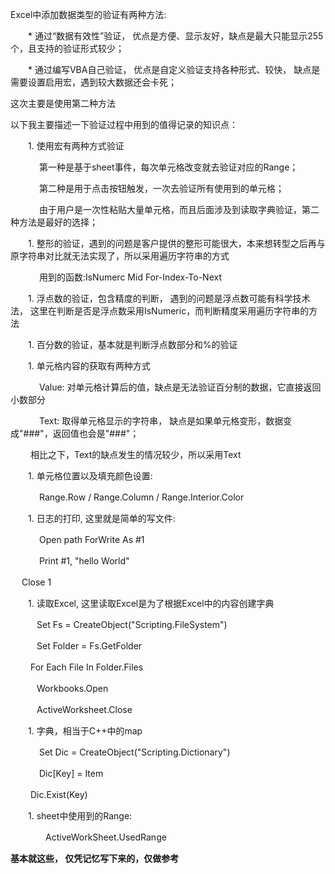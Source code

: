 Excel中添加数据类型的验证有两种方法:

　　* 通过“数据有效性”验证， 优点是方便、显示友好，缺点是最大只能显示255个，且支持的验证形式较少；

　　* 通过编写VBA自己验证， 优点是自定义验证支持各种形式、较快， 缺点是需要设置启用宏，遇到较大数据还会卡死；

这次主要是使用第二种方法

 

以下我主要描述一下验证过程中用到的值得记录的知识点：

　　1. 使用宏有两种方式验证

　　　 第一种是基于sheet事件，每次单元格改变就去验证对应的Range；

　　　 第二种是用于点击按钮触发，一次去验证所有使用到的单元格；

　　　 由于用户是一次性粘贴大量单元格，而且后面涉及到读取字典验证，第二种方法是最好的选择；

　　1. 整形的验证，遇到的问题是客户提供的整形可能很大，本来想转型之后再与原字符串对比就无法实现了，所以采用遍历字符串的方式

　　　 用到的函数:IsNumerc Mid For-Index-To-Next

　　1. 浮点数的验证，包含精度的判断， 遇到的问题是浮点数可能有科学技术法， 这里在判断是否是浮点数采用IsNumeric，而判断精度采用遍历字符串的方法

　　1. 百分数的验证，基本就是判断浮点数部分和%的验证

　　1. 单元格内容的获取有两种方式

　　　 Value: 对单元格计算后的值，缺点是无法验证百分制的数据，它直接返回小数部分

　　　 Text: 取得单元格显示的字符串， 缺点是如果单元格变形，数据变成"###"，返回值也会是"###"；

　　    相比之下，Text的缺点发生的情况较少，所以采用Text

　　1. 单元格位置以及填充颜色设置:

　　　 Range.Row / Range.Column / Range.Interior.Color

　　1. 日志的打印, 这里就是简单的写文件:

　　　 Open path ForWrite As #1

　　　 Print #1, "hello World"

　       Close 1

　　1. 读取Excel, 这里读取Excel是为了根据Excel中的内容创建字典

　　　Set Fs = CreateObject("Scripting.FileSystem")

　　　Set Folder = Fs.GetFolder

　　   For Each File In Folder.Files

　　　Workbooks.Open

　　　ActiveWorksheet.Close

　　1. 字典，相当于C++中的map

　　　 Set Dic = CreateObject("Scripting.Dictionary")

　　　 Dic[Key] = Item

　　    Dic.Exist(Key)

　　1. sheet中使用到的Range:

　　　　ActiveWorkSheet.UsedRange

**基本就这些， 仅凭记忆写下来的，仅做参考**
